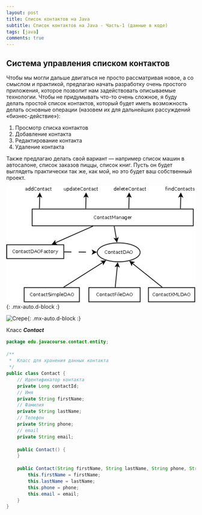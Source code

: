 ```yaml
---
layout: post
title: Список контактов на Java
subtitle: Список контактов на Java - Часть-1 (данные в коде)
tags: [java]
comments: true
---
```


## Система управления списком контактов

Чтобы мы могли дальше двигаться не просто рассматривая новое, а со смыслом и практикой, предлагаю 
начать разработку очень простого приложения, которое позволит нам задействовать описываемые технологии. 
Чтобы не придумывать что-то очень сложное, я буду делать простой список контактов, который будет 
иметь возможность делать основные операции (назовем их для дальнейших рассуждений «бизнес-действие»):

1. Просмотр списка контактов
2. Добавление контакта
3. Редактирование контакта
4. Удаление контакта
    
Также предлагаю делать свой вариант — например список машин в автосалоне, список заказов пиццы, 
список книг. Пусть он будет выглядеть практически так же, как мой, но это будет ваш собственный проект.

![Диаграмма классов ContactManager](https://github.com/evgenvandev/test/blob/gh-pages/assets/img/ContactProject.png){: .mx-auto.d-block :}

![Crepe](https://s3-media3.fl.yelpcdn.com/bphoto/cQ1Yoa75m2yUFFbY2xwuqw/348s.jpg){: .mx-auto.d-block :}

Класс _**Contact**_

```java
package edu.javacourse.contact.entity;

/**
 *  Класс для хранения данных контакта
 */
public class Contact {
    // Идентификатор контакта
    private Long contactId;
    // Имя
    private String firstName;
    // Фамилия
    private String lastName;
    // Телефон
    private String phone;
    // email
    private String email;
    
    public Contact() {
    }
    
    public Contact(String firstName, String lastName, String phone, String email) {
        this.firstName = firstName;
        this.lastName = lastName;
        this.phone = phone;
        this.email = email;
    }
}
```
